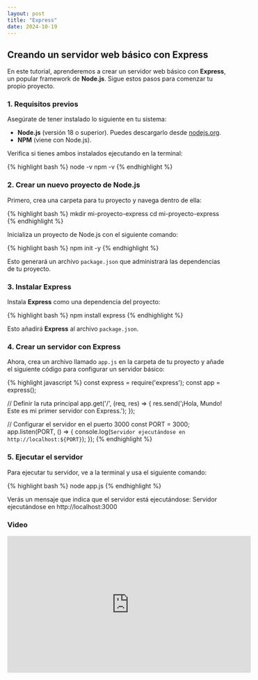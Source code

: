 ```yaml
---
layout: post
title: "Express"
date: 2024-10-19
---
```


## Creando un servidor web básico con Express

En este tutorial, aprenderemos a crear un servidor web básico con **Express**, un popular framework de **Node.js**. Sigue estos pasos para comenzar tu propio proyecto.

### 1. Requisitos previos

Asegúrate de tener instalado lo siguiente en tu sistema:

- **Node.js** (versión 18 o superior). Puedes descargarlo desde [nodejs.org](https://nodejs.org).
- **NPM** (viene con Node.js).

Verifica si tienes ambos instalados ejecutando en la terminal:

{% highlight bash %}
node -v
npm -v
{% endhighlight %}

### 2. Crear un nuevo proyecto de Node.js

Primero, crea una carpeta para tu proyecto y navega dentro de ella:

{% highlight bash %}
mkdir mi-proyecto-express
cd mi-proyecto-express
{% endhighlight %}

Inicializa un proyecto de Node.js con el siguiente comando:

{% highlight bash %}
npm init -y
{% endhighlight %}

Esto generará un archivo `package.json` que administrará las dependencias de tu proyecto.

### 3. Instalar Express

Instala **Express** como una dependencia del proyecto:

{% highlight bash %}
npm install express
{% endhighlight %}

Esto añadirá **Express** al archivo `package.json`.

### 4. Crear un servidor con Express

Ahora, crea un archivo llamado `app.js` en la carpeta de tu proyecto y añade el siguiente código para configurar un servidor básico:

{% highlight javascript %}
const express = require('express');
const app = express();

// Definir la ruta principal
app.get('/', (req, res) => {
  res.send('¡Hola, Mundo! Este es mi primer servidor con Express.');
});

// Configurar el servidor en el puerto 3000
const PORT = 3000;
app.listen(PORT, () => {
  console.log(`Servidor ejecutándose en http://localhost:${PORT}`);
});
{% endhighlight %}

### 5. Ejecutar el servidor

Para ejecutar tu servidor, ve a la terminal y usa el siguiente comando:

{% highlight bash %}
node app.js
{% endhighlight %}

Verás un mensaje que indica que el servidor está ejecutándose: Servidor ejecutándose en http://localhost:3000

### Video

<iframe width="560" height="315" src="https://www.youtube.com/embed/WYy0EX0Is3A?si=Az8E91n1NQjWG7eS" title="YouTube video player" frameborder="0" allow="accelerometer; autoplay; clipboard-write; encrypted-media; gyroscope; picture-in-picture; web-share" referrerpolicy="strict-origin-when-cross-origin" allowfullscreen></iframe>

